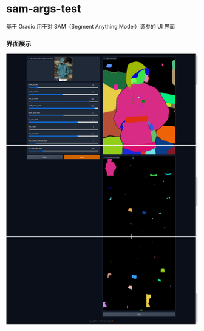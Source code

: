 # sam-args-test
基于 Gradio 用于对 SAM（Segment Anything Model）调参的 UI 界面

### 界面展示
![alt text](image.png)
![alt text](image-1.png)
![alt text](image-2.png)